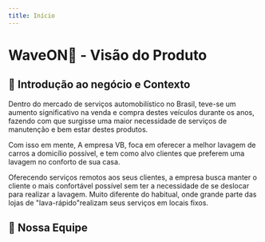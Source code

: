 ```yaml
---
title: Início
---
```


# WaveON🌊 - Visão do Produto

## 🚗 Introdução ao negócio e Contexto

  Dentro do mercado de serviços automobilístico no Brasil, teve-se um aumento significativo na venda e compra destes veículos durante os anos, fazendo com que surgisse uma
maior necessidade de serviços de manutenção e bem estar destes produtos.

 Com isso em
mente, A empresa VB, foca em oferecer a melhor lavagem de carros a domicílio possível,
e tem como alvo clientes que preferem uma lavagem no conforto de sua casa.

Oferecendo serviços remotos aos seus clientes, a empresa busca manter o cliente o mais
confortável possível sem ter a necessidade de se deslocar para realizar a lavagem. Muito
diferente do habitual, onde grande parte das lojas de "lava-rápido"realizam seus serviços
em locais fixos.

## 👥 Nossa Equipe

<div class="grid cards" markdown>





